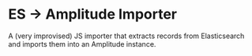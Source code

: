 # ES -> Amplitude Importer

A (very improvised) JS importer that extracts records from Elasticsearch and imports them into an Amplitude instance.